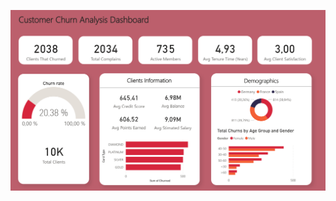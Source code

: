 ![Img](https://github.com/AlejandroSalme/Data-Related-Projects/blob/master/Power%20BI/imgs/churn_analysis.png)

